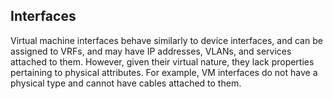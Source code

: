 ## Interfaces

Virtual machine interfaces behave similarly to device interfaces, and can be assigned to VRFs, and may have IP addresses, VLANs, and services attached to them. However, given their virtual nature, they lack properties pertaining to physical attributes. For example, VM interfaces do not have a physical type and cannot have cables attached to them.
